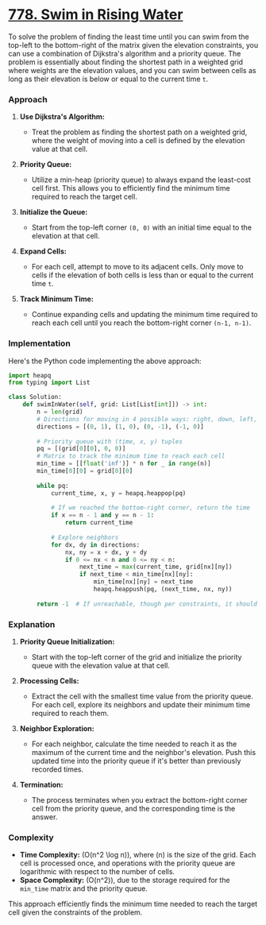 # [778. Swim in Rising Water](https://leetcode.com/problems/swim-in-rising-water/description/)

To solve the problem of finding the least time until you can swim from the top-left to the bottom-right of the matrix given the elevation constraints, you can use a combination of Dijkstra's algorithm and a priority queue. The problem is essentially about finding the shortest path in a weighted grid where weights are the elevation values, and you can swim between cells as long as their elevation is below or equal to the current time `t`.

### Approach

1. **Use Dijkstra's Algorithm:**
   - Treat the problem as finding the shortest path on a weighted grid, where the weight of moving into a cell is defined by the elevation value at that cell.

2. **Priority Queue:**
   - Utilize a min-heap (priority queue) to always expand the least-cost cell first. This allows you to efficiently find the minimum time required to reach the target cell.

3. **Initialize the Queue:**
   - Start from the top-left corner `(0, 0)` with an initial time equal to the elevation at that cell.

4. **Expand Cells:**
   - For each cell, attempt to move to its adjacent cells. Only move to cells if the elevation of both cells is less than or equal to the current time `t`.

5. **Track Minimum Time:**
   - Continue expanding cells and updating the minimum time required to reach each cell until you reach the bottom-right corner `(n-1, n-1)`.

### Implementation

Here's the Python code implementing the above approach:

```python
import heapq
from typing import List

class Solution:
    def swimInWater(self, grid: List[List[int]]) -> int:
        n = len(grid)
        # Directions for moving in 4 possible ways: right, down, left, up
        directions = [(0, 1), (1, 0), (0, -1), (-1, 0)]
        
        # Priority queue with (time, x, y) tuples
        pq = [(grid[0][0], 0, 0)]
        # Matrix to track the minimum time to reach each cell
        min_time = [[float('inf')] * n for _ in range(n)]
        min_time[0][0] = grid[0][0]
        
        while pq:
            current_time, x, y = heapq.heappop(pq)
            
            # If we reached the bottom-right corner, return the time
            if x == n - 1 and y == n - 1:
                return current_time
            
            # Explore neighbors
            for dx, dy in directions:
                nx, ny = x + dx, y + dy
                if 0 <= nx < n and 0 <= ny < n:
                    next_time = max(current_time, grid[nx][ny])
                    if next_time < min_time[nx][ny]:
                        min_time[nx][ny] = next_time
                        heapq.heappush(pq, (next_time, nx, ny))
        
        return -1  # If unreachable, though per constraints, it should be reachable
```

### Explanation

1. **Priority Queue Initialization:**
   - Start with the top-left corner of the grid and initialize the priority queue with the elevation value at that cell.

2. **Processing Cells:**
   - Extract the cell with the smallest time value from the priority queue. For each cell, explore its neighbors and update their minimum time required to reach them.

3. **Neighbor Exploration:**
   - For each neighbor, calculate the time needed to reach it as the maximum of the current time and the neighbor's elevation. Push this updated time into the priority queue if it's better than previously recorded times.

4. **Termination:**
   - The process terminates when you extract the bottom-right corner cell from the priority queue, and the corresponding time is the answer.

### Complexity

- **Time Complexity:** \(O(n^2 \log n)\), where \(n\) is the size of the grid. Each cell is processed once, and operations with the priority queue are logarithmic with respect to the number of cells.
- **Space Complexity:** \(O(n^2)\), due to the storage required for the `min_time` matrix and the priority queue.

This approach efficiently finds the minimum time needed to reach the target cell given the constraints of the problem.
